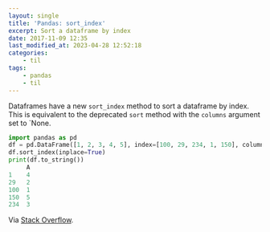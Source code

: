 ```yaml
---
layout: single
title: 'Pandas: sort_index'
excerpt: Sort a dataframe by index
date: 2017-11-09 12:35
last_modified_at: 2023-04-28 12:52:18
categories:
    - til
tags:
    - pandas
    - til
---
```


<!-- textlint-disable stop-words -->

Dataframes have a new `sort_index` method to sort a dataframe by index.
This is equivalent to the deprecated `sort` method with the `columns` argument set to
`None.

<!-- textlint-enable stop-words -->

```python
import pandas as pd
df = pd.DataFrame([1, 2, 3, 4, 5], index=[100, 29, 234, 1, 150], columns=['A'])
df.sort_index(inplace=True)
print(df.to_string())
     A
1    4
29   2
100  1
150  5
234  3
```

Via [Stack Overflow](http://stackoverflow.com/a/22211821/1257318).
